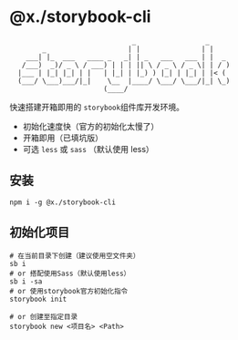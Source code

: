 # @x./storybook-cli

```shell
                              _                 _
        _                    | |               | |
    ___| |_  ___   ____ _   _| | _   ___   ___ | |  _
   /___)  _)/ _ \ / ___) | | | || \ / _ \ / _ \| | / )
  |___ | |_| |_| | |   | |_| | |_) ) |_| | |_| | |< (
  (___/ \___)___/|_|    \__  |____/ \___/ \___/|_| \_)
                       (____/
```

快速搭建开箱即用的 `storybook`组件库开发环境。

- 初始化速度快（官方的初始化太慢了）
- 开箱即用（已填坑版）
- 可选 `less` 或 `sass` （默认使用 less）

## 安装

```shell
npm i -g @x./storybook-cli
```

## 初始化项目

```shell
# 在当前目录下创建（建议使用空文件夹）
sb i
# or 搭配使用Sass（默认使用less）
sb i -sa
# or 使用storybook官方初始化指令
storybook init

# or 创建至指定目录
storybook new <项目名> <Path>
```
